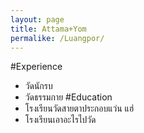 ```yaml
---
layout: page
title: Attama+Yom
permalike: /Luangpor/
---
```

#Experience
- วัดนักรบ
- วัดธรรมกาย
#Education
- โรงเรียนวัดสายตาประกอบแว่น แฮ่
- โรงเรียนเอาอะไรไปวัด
